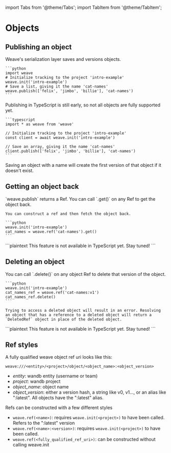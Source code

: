 import Tabs from '@theme/Tabs';
import TabItem from '@theme/TabItem';

# Objects

## Publishing an object

Weave's serialization layer saves and versions objects.

<Tabs groupId="programming-language" queryString>
  <TabItem value="python" label="Python" default>

    ```python
    import weave
    # Initialize tracking to the project 'intro-example'
    weave.init('intro-example')
    # Save a list, giving it the name 'cat-names'
    weave.publish(['felix', 'jimbo', 'billie'], 'cat-names')
    ```

  </TabItem>
  <TabItem value="typescript" label="TypeScript">
    Publishing in TypeScript is still early, so not all objects are fully supported yet.

    ```typescript
    import * as weave from 'weave'

    // Initialize tracking to the project 'intro-example'
    const client = await weave.init('intro-example')

    // Save an array, giving it the name 'cat-names'
    client.publish(['felix', 'jimbo', 'billie'], 'cat-names')
    ```

  </TabItem>
</Tabs>

Saving an object with a name will create the first version of that object if it doesn't exist.

## Getting an object back

<Tabs groupId="programming-language" queryString>
  <TabItem value="python" label="Python" default>
    `weave.publish` returns a Ref. You can call `.get()` on any Ref to get the object back.

    You can construct a ref and then fetch the object back.

    ```python
    weave.init('intro-example')
    cat_names = weave.ref('cat-names').get()
    ```

  </TabItem>
  <TabItem value="typescript" label="TypeScript">
    ```plaintext
    This feature is not available in TypeScript yet.  Stay tuned!
    ```
  </TabItem>
</Tabs>

## Deleting an object

<Tabs groupId="programming-language" queryString>
  <TabItem value="python" label="Python" default>
    You can call `.delete()` on any object Ref to delete that version of the object.

    ```python
    weave.init('intro-example')
    cat_names_ref = weave.ref('cat-names:v1')
    cat_names_ref.delete()
    ```

    Trying to access a deleted object will result in an error. Resolving an object that has a reference to a deleted object will return a `DeletedRef` object in place of the deleted object.

  </TabItem>
  <TabItem value="typescript" label="TypeScript">
    ```plaintext
    This feature is not available in TypeScript yet.  Stay tuned!
    ```
  </TabItem>
</Tabs>

## Ref styles

A fully qualified weave object ref uri looks like this:

```
weave:///<entity>/<project>/object/<object_name>:<object_version>
```

- _entity_: wandb entity (username or team)
- _project_: wandb project
- _object_name_: object name
- _object_version_: either a version hash, a string like v0, v1..., or an alias like ":latest". All objects have the ":latest" alias.

Refs can be constructed with a few different styles

- `weave.ref(<name>)`: requires `weave.init(<project>)` to have been called. Refers to the ":latest" version
- `weave.ref(<name>:<version>)`: requires `weave.init(<project>)` to have been called.
- `weave.ref(<fully_qualified_ref_uri>)`: can be constructed without calling weave.init
